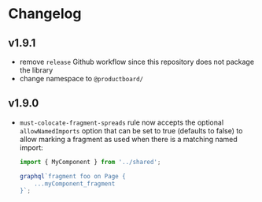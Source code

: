# Changelog

## v1.9.1

- remove `release` Github workflow since this repository does not package the library
- change namespace to `@productboard/`

## v1.9.0

- `must-colocate-fragment-spreads` rule now accepts the optional `allowNamedImports` option that can be set to true (defaults to false) to allow marking a fragment as used when there is a matching named import:

    ```js
    import { MyComponent } from '../shared';

    graphql`fragment foo on Page {
        ...myComponent_fragment
    }`;
    ```
